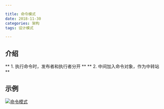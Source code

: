 ```yaml
---

title: 命令模式
date: 2018-11-30
categories: 架构
tags: 设计模式

---
```


## 介绍
** 1.  执行命令时，发布者和执行者分开 **
** 2.  中间加入命令对象，作为中转站 **

## 示例
[![命令模式](http://118.24.216.136:80/blog/img/2018-11-30/a.png "命令模式")](http://118.24.216.136:80/blog/img/2018-11-30/a.png "命令模式")